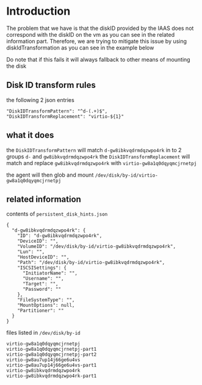 # Introduction
The problem that we have is that the diskID provided by the IAAS does not correspond with the diskID on the vm as you can see in the related information part.
Therefore, we are trying to mitigate this issue by using diskIdTransformation as you can see in the example below

Do note that if this fails it will always fallback to other means of mounting the disk

## Disk ID transform rules
the following 2 json entries
```
"DiskIDTransformPattern": "^d-(.+)$",
"DiskIDTransformReplacement": "virtio-${1}"
```

## what it does
the `DiskIDTransformPattern` will match `d-gw8ibkvqdrmdqzwpo4rk` in to 2 groups `d-` and `gw8ibkvqdrmdqzwpo4rk`
the `DiskIDTransformReplacement` will match and replace `gw8ibkvqdrmdqzwpo4rk` with `virtio-gw8a1q0dqyqmcjrnetpj`

the agent will then glob and mount `/dev/disk/by-id/virtio-gw8a1q0dqyqmcjrnetpj`

## related information
contents of `persistent_disk_hints.json`
```
{
  "d-gw8ibkvqdrmdqzwpo4rk": {
    "ID": "d-gw8ibkvqdrmdqzwpo4rk",
    "DeviceID": "",
    "VolumeID": "/dev/disk/by-id/virtio-gw8ibkvqdrmdqzwpo4rk",
    "Lun": "",
    "HostDeviceID": "",
    "Path": "/dev/disk/by-id/virtio-gw8ibkvqdrmdqzwpo4rk",
    "ISCSISettings": {
      "InitiatorName": "",
      "Username": "",
      "Target": "",
      "Password": ""
    },
    "FileSystemType": "",
    "MountOptions": null,
    "Partitioner": ""
  }
}
```
files listed in `/dev/disk/by-id`
```
virtio-gw8a1q0dqyqmcjrnetpj
virtio-gw8a1q0dqyqmcjrnetpj-part1
virtio-gw8a1q0dqyqmcjrnetpj-part2
virtio-gw8au7up14j66ge6u4vs
virtio-gw8au7up14j66ge6u4vs-part1
virtio-gw8ibkvqdrmdqzwpo4rk
virtio-gw8ibkvqdrmdqzwpo4rk-part1
```